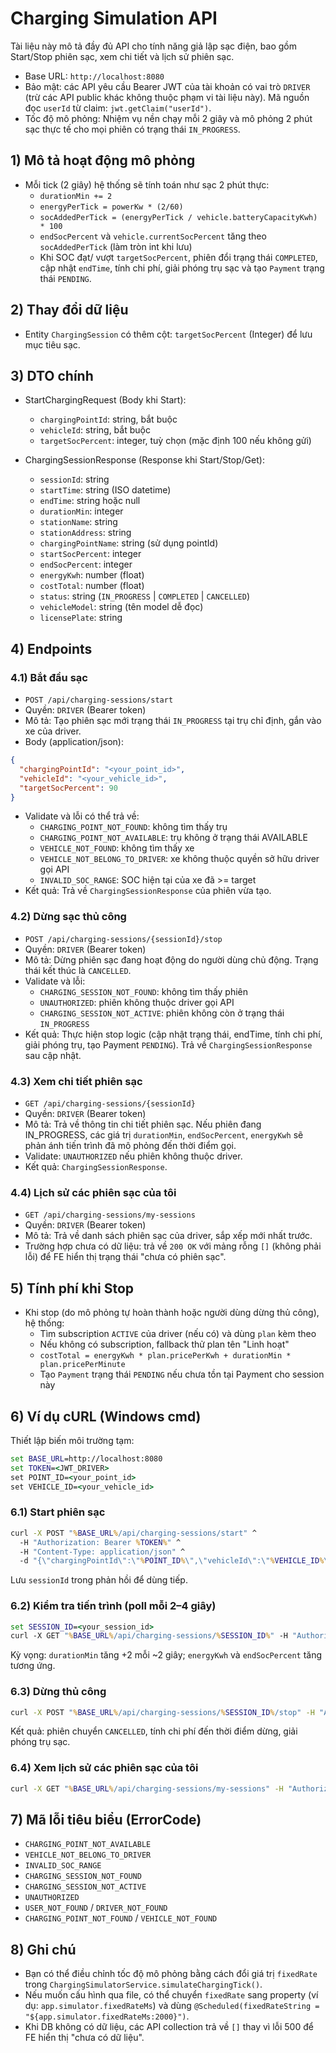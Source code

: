 # Charging Simulation API

Tài liệu này mô tả đầy đủ API cho tính năng giả lập sạc điện, bao gồm Start/Stop phiên sạc, xem chi tiết và lịch sử phiên sạc.

- Base URL: `http://localhost:8080`
- Bảo mật: các API yêu cầu Bearer JWT của tài khoản có vai trò `DRIVER` (trừ các API public khác không thuộc phạm vi tài liệu này). Mã nguồn đọc `userId` từ claim: `jwt.getClaim("userId")`.
- Tốc độ mô phỏng: Nhiệm vụ nền chạy mỗi 2 giây và mô phỏng 2 phút sạc thực tế cho mọi phiên có trạng thái `IN_PROGRESS`.

## 1) Mô tả hoạt động mô phỏng
- Mỗi tick (2 giây) hệ thống sẽ tính toán như sạc 2 phút thực:
  - `durationMin += 2`
  - `energyPerTick = powerKw * (2/60)`
  - `socAddedPerTick = (energyPerTick / vehicle.batteryCapacityKwh) * 100`
  - `endSocPercent` và `vehicle.currentSocPercent` tăng theo `socAddedPerTick` (làm tròn int khi lưu)
  - Khi SOC đạt/ vượt `targetSocPercent`, phiên đổi trạng thái `COMPLETED`, cập nhật `endTime`, tính chi phí, giải phóng trụ sạc và tạo `Payment` trạng thái `PENDING`.

## 2) Thay đổi dữ liệu
- Entity `ChargingSession` có thêm cột: `targetSocPercent` (Integer) để lưu mục tiêu sạc.

## 3) DTO chính
- StartChargingRequest (Body khi Start):
  - `chargingPointId`: string, bắt buộc
  - `vehicleId`: string, bắt buộc
  - `targetSocPercent`: integer, tuỳ chọn (mặc định 100 nếu không gửi)

- ChargingSessionResponse (Response khi Start/Stop/Get):
  - `sessionId`: string
  - `startTime`: string (ISO datetime)
  - `endTime`: string hoặc null
  - `durationMin`: integer
  - `stationName`: string
  - `stationAddress`: string
  - `chargingPointName`: string (sử dụng pointId)
  - `startSocPercent`: integer
  - `endSocPercent`: integer
  - `energyKwh`: number (float)
  - `costTotal`: number (float)
  - `status`: string (`IN_PROGRESS` | `COMPLETED` | `CANCELLED`)
  - `vehicleModel`: string (tên model dễ đọc)
  - `licensePlate`: string

## 4) Endpoints

### 4.1) Bắt đầu sạc
- `POST /api/charging-sessions/start`
- Quyền: `DRIVER` (Bearer token)
- Mô tả: Tạo phiên sạc mới trạng thái `IN_PROGRESS` tại trụ chỉ định, gắn vào xe của driver.
- Body (application/json):
```json
{
  "chargingPointId": "<your_point_id>",
  "vehicleId": "<your_vehicle_id>",
  "targetSocPercent": 90
}
```
- Validate và lỗi có thể trả về:
  - `CHARGING_POINT_NOT_FOUND`: không tìm thấy trụ
  - `CHARGING_POINT_NOT_AVAILABLE`: trụ không ở trạng thái AVAILABLE
  - `VEHICLE_NOT_FOUND`: không tìm thấy xe
  - `VEHICLE_NOT_BELONG_TO_DRIVER`: xe không thuộc quyền sở hữu driver gọi API
  - `INVALID_SOC_RANGE`: SOC hiện tại của xe đã >= target
- Kết quả: Trả về `ChargingSessionResponse` của phiên vừa tạo.

### 4.2) Dừng sạc thủ công
- `POST /api/charging-sessions/{sessionId}/stop`
- Quyền: `DRIVER` (Bearer token)
- Mô tả: Dừng phiên sạc đang hoạt động do người dùng chủ động. Trạng thái kết thúc là `CANCELLED`.
- Validate và lỗi:
  - `CHARGING_SESSION_NOT_FOUND`: không tìm thấy phiên
  - `UNAUTHORIZED`: phiên không thuộc driver gọi API
  - `CHARGING_SESSION_NOT_ACTIVE`: phiên không còn ở trạng thái `IN_PROGRESS`
- Kết quả: Thực hiện stop logic (cập nhật trạng thái, endTime, tính chi phí, giải phóng trụ, tạo Payment `PENDING`). Trả về `ChargingSessionResponse` sau cập nhật.

### 4.3) Xem chi tiết phiên sạc
- `GET /api/charging-sessions/{sessionId}`
- Quyền: `DRIVER` (Bearer token)
- Mô tả: Trả về thông tin chi tiết phiên sạc. Nếu phiên đang IN_PROGRESS, các giá trị `durationMin`, `endSocPercent`, `energyKwh` sẽ phản ánh tiến trình đã mô phỏng đến thời điểm gọi.
- Validate: `UNAUTHORIZED` nếu phiên không thuộc driver.
- Kết quả: `ChargingSessionResponse`.

### 4.4) Lịch sử các phiên sạc của tôi
- `GET /api/charging-sessions/my-sessions`
- Quyền: `DRIVER` (Bearer token)
- Mô tả: Trả về danh sách phiên sạc của driver, sắp xếp mới nhất trước.
- Trường hợp chưa có dữ liệu: trả về `200 OK` với mảng rỗng `[]` (không phải lỗi) để FE hiển thị trạng thái "chưa có phiên sạc".

## 5) Tính phí khi Stop
- Khi stop (do mô phỏng tự hoàn thành hoặc người dùng dừng thủ công), hệ thống:
  - Tìm subscription `ACTIVE` của driver (nếu có) và dùng `plan` kèm theo
  - Nếu không có subscription, fallback thử plan tên "Linh hoạt"
  - `costTotal = energyKwh * plan.pricePerKwh + durationMin * plan.pricePerMinute`
  - Tạo `Payment` trạng thái `PENDING` nếu chưa tồn tại Payment cho session này

## 6) Ví dụ cURL (Windows cmd)

Thiết lập biến môi trường tạm:
```cmd
set BASE_URL=http://localhost:8080
set TOKEN=<JWT_DRIVER>
set POINT_ID=<your_point_id>
set VEHICLE_ID=<your_vehicle_id>
```

### 6.1) Start phiên sạc
```cmd
curl -X POST "%BASE_URL%/api/charging-sessions/start" ^
  -H "Authorization: Bearer %TOKEN%" ^
  -H "Content-Type: application/json" ^
  -d "{\"chargingPointId\":\"%POINT_ID%\",\"vehicleId\":\"%VEHICLE_ID%\",\"targetSocPercent\":90}"
```
Lưu `sessionId` trong phản hồi để dùng tiếp.

### 6.2) Kiểm tra tiến trình (poll mỗi 2–4 giây)
```cmd
set SESSION_ID=<your_session_id>
curl -X GET "%BASE_URL%/api/charging-sessions/%SESSION_ID%" -H "Authorization: Bearer %TOKEN%"
```
Kỳ vọng: `durationMin` tăng +2 mỗi ~2 giây; `energyKwh` và `endSocPercent` tăng tương ứng.

### 6.3) Dừng thủ công
```cmd
curl -X POST "%BASE_URL%/api/charging-sessions/%SESSION_ID%/stop" -H "Authorization: Bearer %TOKEN%"
```
Kết quả: phiên chuyển `CANCELLED`, tính chi phí đến thời điểm dừng, giải phóng trụ sạc.

### 6.4) Xem lịch sử các phiên sạc của tôi
```cmd
curl -X GET "%BASE_URL%/api/charging-sessions/my-sessions" -H "Authorization: Bearer %TOKEN%"
```

## 7) Mã lỗi tiêu biểu (ErrorCode)
- `CHARGING_POINT_NOT_AVAILABLE`
- `VEHICLE_NOT_BELONG_TO_DRIVER`
- `INVALID_SOC_RANGE`
- `CHARGING_SESSION_NOT_FOUND`
- `CHARGING_SESSION_NOT_ACTIVE`
- `UNAUTHORIZED`
- `USER_NOT_FOUND` / `DRIVER_NOT_FOUND`
- `CHARGING_POINT_NOT_FOUND` / `VEHICLE_NOT_FOUND`

## 8) Ghi chú
- Bạn có thể điều chỉnh tốc độ mô phỏng bằng cách đổi giá trị `fixedRate` trong `ChargingSimulatorService.simulateChargingTick()`.
- Nếu muốn cấu hình qua file, có thể chuyển `fixedRate` sang property (ví dụ: `app.simulator.fixedRateMs`) và dùng `@Scheduled(fixedRateString = "${app.simulator.fixedRateMs:2000}")`.
- Khi DB không có dữ liệu, các API collection trả về `[]` thay vì lỗi 500 để FE hiển thị "chưa có dữ liệu".


